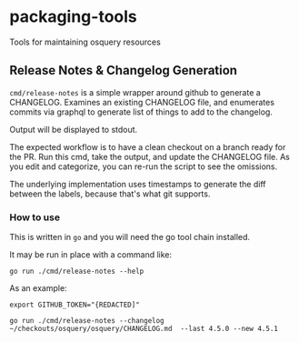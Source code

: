 # packaging-tools

Tools for maintaining osquery resources

## Release Notes & Changelog Generation

`cmd/release-notes` is a simple wrapper around github to generate a
CHANGELOG. Examines an existing CHANGELOG file, and enumerates commits
via graphql to generate list of things to add to the changelog. 

Output will be displayed to stdout.

The expected workflow is to have a clean checkout on a branch ready
for the PR. Run this cmd, take the output, and update the CHANGELOG
file. As you edit and categorize, you can re-run the script to see the
omissions.

The underlying implementation uses timestamps to generate the diff
between the labels, because that's what git supports.

### How to use

This is written in `go` and you will need the go tool chain installed.

It may be run in place with a command like:

``` shell
go run ./cmd/release-notes --help
```

As an example:

``` shell
export GITHUB_TOKEN="{REDACTED]"

go run ./cmd/release-notes --changelog ~/checkouts/osquery/osquery/CHANGELOG.md  --last 4.5.0 --new 4.5.1
```
